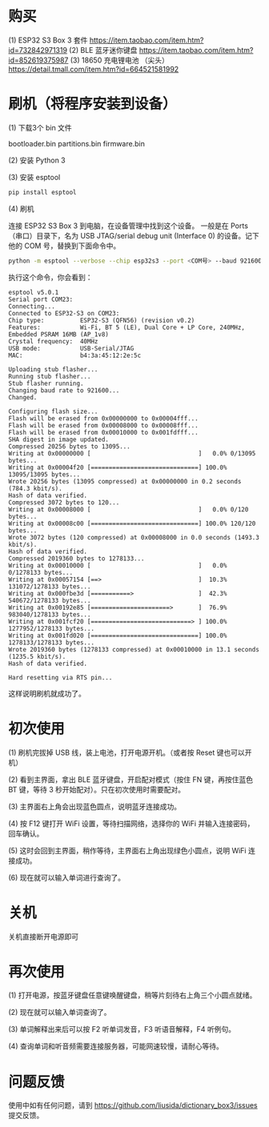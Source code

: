 # 购买

(1) ESP32 S3 Box 3 套件
https://item.taobao.com/item.htm?id=732842971319
(2) BLE 蓝牙迷你键盘
https://item.taobao.com/item.htm?id=852619375987
(3) 18650 充电锂电池 （尖头）
https://detail.tmall.com/item.htm?id=664521581992

# 刷机（将程序安装到设备）

(1) 下载3个 bin 文件

bootloader.bin
partitions.bin
firmware.bin

(2) 安装 Python 3

(3) 安装 esptool

```sh
pip install esptool
```

(4) 刷机

连接 ESP32 S3 Box 3 到电脑，在设备管理中找到这个设备。
一般是在 Ports（串口）目录下，名为 USB JTAG/serial debug unit (Interface 0) 的设备。记下他的 COM 号，替换到下面命令中。

```sh
python -m esptool --verbose --chip esp32s3 --port <COM号> --baud 921600 --before default-reset --after hard-reset write-flash -z --flash-mode dio --flash-freq 80m --flash-size 16MB 0x0000 bootloader.bin 0x8000 partitions.bin 0x10000 firmware.bin
```

执行这个命令，你会看到：

```
esptool v5.0.1
Serial port COM23:
Connecting...
Connected to ESP32-S3 on COM23:
Chip type:          ESP32-S3 (QFN56) (revision v0.2)
Features:           Wi-Fi, BT 5 (LE), Dual Core + LP Core, 240MHz, Embedded PSRAM 16MB (AP_1v8)
Crystal frequency:  40MHz
USB mode:           USB-Serial/JTAG
MAC:                b4:3a:45:12:2e:5c

Uploading stub flasher...
Running stub flasher...
Stub flasher running.
Changing baud rate to 921600...
Changed.

Configuring flash size...
Flash will be erased from 0x00000000 to 0x00004fff...
Flash will be erased from 0x00008000 to 0x00008fff...
Flash will be erased from 0x00010000 to 0x001fdfff...
SHA digest in image updated.
Compressed 20256 bytes to 13095...
Writing at 0x00000000 [                              ]   0.0% 0/13095 bytes...
Writing at 0x00004f20 [==============================] 100.0% 13095/13095 bytes...
Wrote 20256 bytes (13095 compressed) at 0x00000000 in 0.2 seconds (784.3 kbit/s).
Hash of data verified.
Compressed 3072 bytes to 120...
Writing at 0x00008000 [                              ]   0.0% 0/120 bytes...
Writing at 0x00008c00 [==============================] 100.0% 120/120 bytes...
Wrote 3072 bytes (120 compressed) at 0x00008000 in 0.0 seconds (1493.3 kbit/s).
Hash of data verified.
Compressed 2019360 bytes to 1278133...
Writing at 0x00010000 [                              ]   0.0% 0/1278133 bytes...
Writing at 0x00057154 [==>                           ]  10.3% 131072/1278133 bytes...
Writing at 0x000fbe3d [===========>                  ]  42.3% 540672/1278133 bytes...
Writing at 0x00192e85 [======================>       ]  76.9% 983040/1278133 bytes...
Writing at 0x001fcf20 [============================> ] 100.0% 1277952/1278133 bytes...
Writing at 0x001fd020 [==============================] 100.0% 1278133/1278133 bytes...
Wrote 2019360 bytes (1278133 compressed) at 0x00010000 in 13.1 seconds (1235.5 kbit/s).
Hash of data verified.

Hard resetting via RTS pin...
```

这样说明刷机就成功了。

# 初次使用

(1) 刷机完拔掉 USB 线，装上电池，打开电源开机。（或者按 Reset 键也可以开机）

(2) 看到主界面，拿出 BLE 蓝牙键盘，开启配对模式（按住 FN 键，再按住蓝色 BT 键，等待 3 秒开始配对）。只在初次使用时需要配对。

(3) 主界面右上角会出现蓝色圆点，说明蓝牙连接成功。

(4) 按 F12 键打开 WiFi 设置，等待扫描网络，选择你的 WiFi 并输入连接密码，回车确认。

(5) 这时会回到主界面，稍作等待，主界面右上角出现绿色小圆点，说明 WiFi 连接成功。

(6) 现在就可以输入单词进行查询了。

# 关机

关机直接断开电源即可

# 再次使用

(1) 打开电源，按蓝牙键盘任意键唤醒键盘，稍等片刻待右上角三个小圆点就绪。

(2) 现在就可以输入单词查询了。

(3) 单词解释出来后可以按 F2 听单词发音，F3 听语音解释，F4 听例句。

(4) 查询单词和听音频需要连接服务器，可能网速较慢，请耐心等待。

# 问题反馈

使用中如有任何问题，请到 https://github.com/liusida/dictionary_box3/issues 提交反馈。
